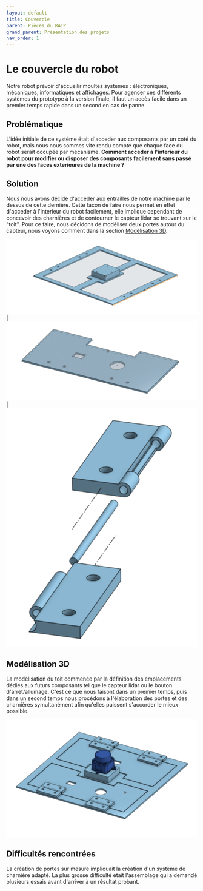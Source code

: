 ```yaml
---
layout: default
title: Couvercle
parent: Pièces du RATP
grand_parent: Présentation des projets
nav_order: 1
---
```


# Le couvercle du robot

Notre robot prévoir d'accueilir moultes systèmes : électroniques, mécaniques, informatiques et affichages. Pour agencer ces différents systèmes du prototype à la version finale, il faut un accès facile dans un premier temps rapide dans un second en cas de panne.

## Problématique

L'idée initiale de ce système était d'acceder aux composants par un coté du robot, mais nous nous sommes vite rendu compte que chaque face du robot serait occupée par mécanisme. **Comment acceder à l'interieur du robot pour modifier ou disposer des composants facilement sans passé par une des faces exterieures de la machine ?**

## Solution

Nous nous avons décidé d'acceder aux entrailles de notre machine par le dessus de cette dernière. Cette facon de faire nous permet en effet d'acceder à l'interieur du robot facilement, elle implique cependant de concevoir des charnières et de contourner le capteur lidar se trouvant sur le "toit". Pour ce faire, nous décidons de modéliser deux portes autour du capteur, nous voyons comment dans la section [Modélisation 3D](#modélisation-3d).

![](../../assets/RATP/couvercle/couvercle_espaces-portes.png) | ![](../../assets/RATP/couvercle/porte.png) | ![](../../assets/RATP/couvercle/charniere.png)

## Modélisation 3D

La modélisation du toit commence par la définition des emplacements dédiés aux futurs composants tel que le capteur lidar ou le bouton d'arret/allumage. C'est ce que nous faisont dans un premier temps, puis dans un second temps nous procédons à l'élaboration des portes et des charnières symultanément afin qu'elles puissent s'accorder le mieux possible.

![](../../assets/RATP/couvercle/couvercle.png)

## Difficultés rencontrées

La création de portes sur mesure impliquait la création d'un système de charnière adapté. La plus grosse difficulté était l'assemblage qui a demandé plusieurs essais avant d'arriver à un résultat probant.
